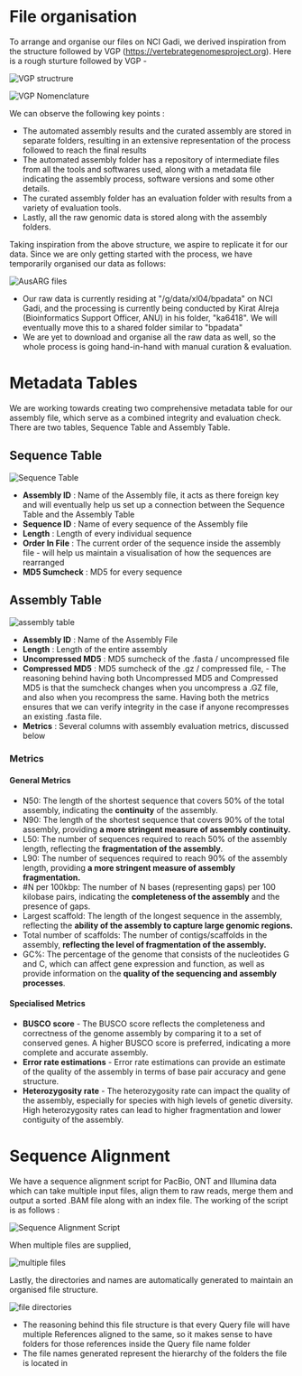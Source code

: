 # File organisation

To arrange and organise our files on NCI Gadi, we derived inspiration from the structure followed by VGP (https://vertebrategenomesproject.org). Here is a rough sturture followed by VGP -

  
![VGP structrure](https://i.ibb.co/cQpfG6n/Screenshot-2023-05-08-at-1-18-39-pm.png)

![VGP Nomenclature
](https://i.ibb.co/gjLVpbK/Screenshot-2023-05-08-at-1-27-11-pm.png)

We can observe the following key points :

 -  The automated assembly results and the curated assembly are stored in separate folders, resulting in an extensive representation of the process followed to reach the final results 
 - The automated assembly folder has a repository of intermediate files from all the tools and softwares used, along with a metadata file indicating the assembly process, software versions and some other details. 
 - The curated assembly folder has an evaluation folder with results from a variety of evaluation tools.
 - Lastly,  all the raw genomic data is stored along with the assembly folders. 

Taking inspiration from the above structure, we aspire to replicate it for our data. Since we are only getting started with the process, we have temporarily organised our data as follows:

![AusARG files](https://i.ibb.co/tZwhGJk/Screenshot-2023-05-08-at-1-40-12-pm.png%5B)

 - Our raw data is currently residing at "/g/data/xl04/bpadata" on NCI Gadi, and the processing is currently being conducted by Kirat Alreja (Bioinformatics Support Officer, ANU)  in his folder, "ka6418". We will eventually move this to a shared folder similar to "bpadata"
 - We are yet to download and organise all the raw data as well, so the whole process is going hand-in-hand with manual curation & evaluation. 

# Metadata Tables
We are working towards creating two comprehensive metadata table for our assembly file, which serve as a combined integrity and evaluation check. There are two tables, Sequence Table and Assembly Table. 

## Sequence Table
![Sequence Table](https://i.ibb.co/Lhj97V8/Screenshot-2023-05-08-at-2-12-57-pm.png)

 - **Assembly ID** : Name of the Assembly file, it acts as there foreign key and will eventually help us set up a connection between the Sequence Table and the Assembly Table 
 - **Sequence ID** : Name of every sequence of the Assembly file 
 - **Length** : Length of every individual sequence 
 - **Order In File** : The current order of the sequence inside the assembly file - will help us maintain a visualisation of how the sequences are rearranged
 - **MD5 Sumcheck** : MD5 for every sequence 

## Assembly Table 
![assembly table](https://i.ibb.co/ZJzLn91/Screenshot-2023-05-08-at-3-39-49-pm.png)
 
 

 - **Assembly ID** : Name of the Assembly File 
 - **Length** : Length of the entire assembly 
 - **Uncompressed MD5** : MD5 sumcheck of the .fasta / uncompressed file 
 - **Compressed MD5** : MD5 sumcheck of the .gz / compressed file, -   The reasoning behind having both Uncompressed MD5 and Compressed MD5 is that the sumcheck changes when you uncompress a .GZ file, and also when you recompress the same. Having both the metrics ensures that we can verify integrity in the case if anyone recompresses an existing .fasta file.
 - **Metrics** : Several columns with assembly evaluation metrics, discussed below 

### Metrics 

#### General Metrics
-   N50: The length of the shortest sequence that covers 50% of the total assembly, indicating the  **continuity**  of the assembly.
-   N90: The length of the shortest sequence that covers 90% of the total assembly, providing  **a more stringent measure of assembly continuity.**
-   L50: The number of sequences required to reach 50% of the assembly length, reflecting the  **fragmentation of the assembly**.
-   L90: The number of sequences required to reach 90% of the assembly length, providing  **a more stringent measure of assembly fragmentation.**
-   #N per 100kbp: The number of N bases (representing gaps) per 100 kilobase pairs, indicating the  **completeness of the assembly**  and the presence of gaps.
-   Largest scaffold: The length of the longest sequence in the assembly, reflecting the  **ability of the assembly to capture large genomic regions.**
-   Total number of scaffolds: The number of contigs/scaffolds in the assembly,  **reflecting the level of fragmentation of the assembly.**
-   GC%: The percentage of the genome that consists of the nucleotides G and C, which can affect gene expression and function, as well as provide information on the  **quality of the sequencing and assembly processes**.

#### Specialised Metrics 
-   **BUSCO score**  - The BUSCO score reflects the completeness and correctness of the genome assembly by comparing it to a set of conserved genes. A higher BUSCO score is preferred, indicating a more complete and accurate assembly.
-   **Error rate estimations**  - Error rate estimations can provide an estimate of the quality of the assembly in terms of base pair accuracy and gene structure.
-   **Heterozygosity rate**  - The heterozygosity rate can impact the quality of the assembly, especially for species with high levels of genetic diversity. High heterozygosity rates can lead to higher fragmentation and lower contiguity of the assembly.


# Sequence Alignment 
We have a sequence alignment script for PacBio, ONT and Illumina data which can take multiple input files, align them to raw reads, merge them and output a sorted .BAM file along with an index file. The working of the script is as follows : 

![Sequence Alignment Script](https://i.ibb.co/09K5CB2/Screenshot-2023-05-08-at-4-03-34-pm.png)

When multiple files are supplied, 

![multiple files](https://i.ibb.co/P50yQxp/Screenshot-2023-05-08-at-4-07-00-pm.png)

Lastly, the directories and names are automatically generated to maintain an organised file structure. 

![file directories](https://i.ibb.co/TB4C9Mk/Screenshot-2023-05-08-at-4-09-29-pm.png)

 - The reasoning behind this file structure is that every Query file will have multiple References aligned to the same, so it makes sense to have folders for those references inside the Query file name folder
 - The file names generated represent the hierarchy of the folders the file is located in 



